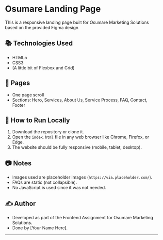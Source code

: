 # Osumare Landing Page

This is a responsive landing page built for Osumare Marketing Solutions based on the provided Figma design.

## 📚 Technologies Used
- HTML5
- CSS3
- (A little bit of Flexbox and Grid)

## 📄 Pages
- One page scroll
- Sections: Hero, Services, About Us, Service Process, FAQ, Contact, Footer

## 🚀 How to Run Locally
1. Download the repository or clone it.
2. Open the `index.html` file in any web browser like Chrome, Firefox, or Edge.
3. The website should be fully responsive (mobile, tablet, desktop).

## 📷 Notes
- Images used are placeholder images (`https://via.placeholder.com/`).
- FAQs are static (not collapsible).
- No JavaScript is used since it was not needed.

## ✍️ Author
- Developed as part of the Frontend Assignment for Osumare Marketing Solutions.
- Done by [Your Name Here].

---
